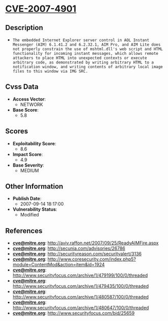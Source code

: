 
# [CVE-2007-4901](https://cve.mitre.org/cgi-bin/cvename.cgi?name=CVE-2007-4901)

## Description

- `The embedded Internet Explorer server control in AOL Instant Messenger (AIM) 6.1.41.2 and 6.2.32.1, AIM Pro, and AIM Lite does not properly constrain the use of mshtml.dll's web script and HTML functionality for incoming instant messages, which allows remote attackers to place HTML into unexpected contexts or execute arbitrary code, as demonstrated by writing arbitrary HTML to a notification window, and writing contents of arbitrary local image files to this window via IMG SRC.`

## Cvss Data

- **Access Vector**:
  - NETWORK
- **Base Score**:
  - 5.8

## Scores

- **Exploitability Score**:
  - 8.6
- **Impact Score**:
  - 4.9
- **Base Severity**:
  - MEDIUM

## Other Information

- **Publish Date**:
  - 2007-09-14 18:17:00
- **Vulnerability Status**:
  - Modified

## References

- **cve@mitre.org**: http://aviv.raffon.net/2007/09/25/ReadyAIMFire.aspx
- **cve@mitre.org**: http://secunia.com/advisories/26786
- **cve@mitre.org**: http://securityreason.com/securityalert/3136
- **cve@mitre.org**: http://www.coresecurity.com/index.php5?module=ContentMod&action=item&id=1924
- **cve@mitre.org**: http://www.securityfocus.com/archive/1/479199/100/0/threaded
- **cve@mitre.org**: http://www.securityfocus.com/archive/1/479435/100/0/threaded
- **cve@mitre.org**: http://www.securityfocus.com/archive/1/480587/100/0/threaded
- **cve@mitre.org**: http://www.securityfocus.com/archive/1/480647/100/0/threaded
- **cve@mitre.org**: http://www.securityfocus.com/bid/25659
